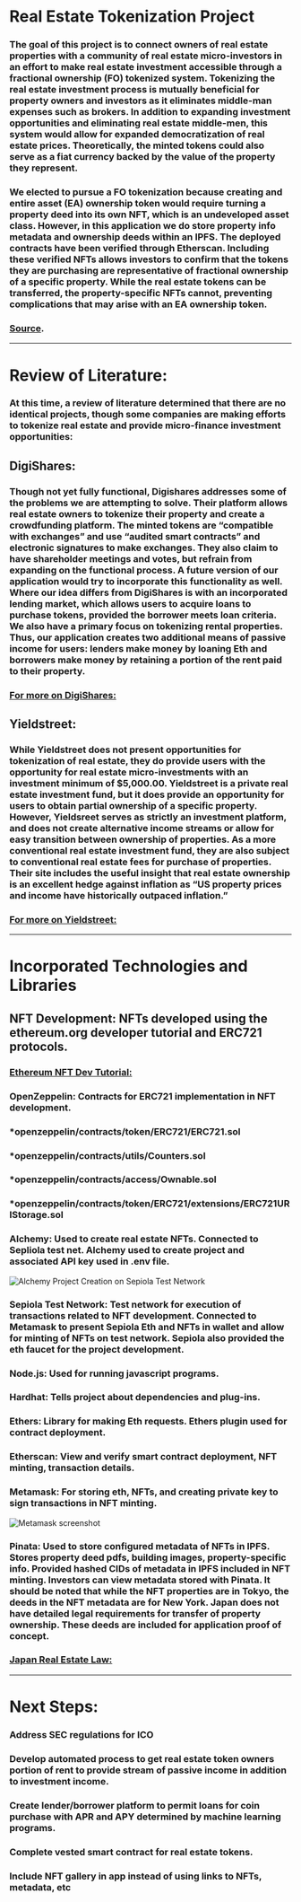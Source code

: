 # **Real Estate Tokenization Project**

### The goal of this project is to connect owners of real estate properties with a community of real estate micro-investors in an effort to make real estate investment accessible through a fractional ownership (FO) tokenized system. Tokenizing the real estate investment process is mutually beneficial for property owners and investors as it eliminates middle-man expenses such as brokers. In addition to expanding investment opportunities and eliminating real estate middle-men, this system would allow for expanded democratization of real estate prices. Theoretically, the minted tokens could also serve as a fiat currency backed by the value of the property they represent. 
### We elected to pursue a FO tokenization because creating and entire asset (EA) ownership token would require turning a property deed into its own NFT, which is an undeveloped asset class. However, in this application we do store property info metadata and ownership deeds within an IPFS. The deployed contracts have been verified through Etherscan. Including these verified NFTs allows investors to confirm that the tokens they are purchasing are representative of fractional ownership of a specific property.  While the real estate tokens can be transferred, the property-specific NFTs cannot, preventing complications that may arise with an EA ownership token.
### [Source](https://www.fool.com/investing/stock-market/market-sectors/financials/non-fungible-tokens/nft-real-estate/).
---
# **Review of Literature:**

### At this time, a review of literature determined that there are no identical projects, though some companies are making efforts to tokenize real estate and provide micro-finance investment opportunities:

## **DigiShares:**

### Though not yet fully functional, Digishares addresses some of the problems we are attempting to solve. Their platform allows real estate owners to tokenize their property and create a crowdfunding platform. The minted tokens are “compatible with exchanges” and use “audited smart contracts” and electronic signatures to make exchanges. They also claim to have shareholder meetings and votes, but refrain from expanding on the functional process. A future version of our application would try to incorporate this functionality as well. Where our idea differs from DigiShares is with an incorporated lending market, which allows users to acquire loans to purchase tokens, provided the borrower meets loan criteria. We also have a primary focus on tokenizing rental properties. Thus, our application creates two additional means of passive income for users: lenders make money by loaning Eth and borrowers make money by retaining a portion of the rent paid to their property. 
### [For more on DigiShares:](https://digishares.io/real-estate-tokenization?utm_feeditemid=&utm_device=c&utm_term=how%20to%20tokenize%20property&utm_source=google&utm_medium=ppc&utm_campaign=USA+%2B+Canada+-+v3&hsa_cam=17322637350&hsa_grp=142284528212&hsa_mt=b&hsa_src=g&hsa_ad=599963647351&hsa_acc=3998698433&hsa_net=adwords&hsa_kw=how%20to%20tokenize%20property&hsa_tgt=kwd-1187718903723&hsa_ver=3&gad=1&gclid=Cj0KCQjwu-KiBhCsARIsAPztUF2g2h5j501tbDSomwqYZwEzQ1cokxyvhjV5rlsQ3jVTHpUoA2Z5UBYaAhkxEALw_wcB)

## **Yieldstreet:**

### While Yieldstreet does not present opportunities for tokenization of real estate, they do provide users with the opportunity for real estate micro-investments with an investment minimum of $5,000.00. Yieldstreet is a private real estate investment fund, but it does provide an opportunity for users to obtain partial ownership of a specific property. However, Yieldsreet serves as strictly an investment platform, and does not create alternative income streams or allow for easy transition between ownership of properties. As a more conventional real estate investment fund, they are also subject to conventional real estate fees for purchase of properties. Their site includes the useful insight that real estate ownership is an excellent hedge against inflation as “US property prices and income have historically outpaced inflation.”
### [For more on Yieldstreet:](https://www.yieldstreet.com/real-estate-investing/?ad_id=652726043019&adset_id=145388436923&campaign_id=19643999464&campaign_type=search&g_acctid=323-576-2402&g_adgroupid=145388436923&g_adid=652726043019&g_adtype=search&g_campaign=S+-+NonBrand_Real+Estate_tCPA-Tier+1_EPB&g_campaignid=19643999464&g_keyword=realty%20investment&g_keywordid=kwd-308775751137&g_network=g&hdlt_campaign=S+-+NonBrand_Real+Estate_tCPA-Tier+1_EPB&hdlt_source=google&keyword=realty%20investment&matchtype=p&medium=cpc&placement=g&utm_campaign=NonBrand_Real%20Estate_Realty_Tier%201_PM&utm_content=responsivead&utm_medium=cpc&utm_source=Google_Search&utm_term=realty%20investment&gad=1&gclid=Cj0KCQjwu-KiBhCsARIsAPztUF16Ra0yrt51x4GW-9h2oZ6pL9mKx9prUyMxvFeaSKr1FFqX5FgYOzAaAoCMEALw_wcB)
---
# **Incorporated Technologies and Libraries**

## **NFT Development:** NFTs developed using the ethereum.org developer tutorial and ERC721 protocols. 

### [Ethereum NFT Dev Tutorial:](https://ethereum.org/ca/developers/tutorials/how-to-write-and-deploy-an-nft/)

### **OpenZeppelin:** Contracts for ERC721 implementation in NFT development.
### *openzeppelin/contracts/token/ERC721/ERC721.sol
### *openzeppelin/contracts/utils/Counters.sol
### *openzeppelin/contracts/access/Ownable.sol
### *openzeppelin/contracts/token/ERC721/extensions/ERC721URIStorage.sol

### **Alchemy:** Used to create real estate NFTs. Connected to Sepliola test net. Alchemy used to create project and associated API key used in .env file.
![Alchemy Project Creation on Sepiola Test Network](https://github.com/MxP05/Realestate_crowdsale/blob/main/Jason/alchemy.jpg)

### **Sepiola Test Network:** Test network for execution of transactions related to NFT development. Connected to Metamask to present Sepiola Eth and NFTs in wallet and allow for minting of NFTs on test network. Sepiola also provided the eth faucet for the project development. 

### **Node.js:** Used for running javascript programs.

### **Hardhat:** Tells project about dependencies and plug-ins. 

### **Ethers:** Library for making Eth requests. Ethers plugin used for contract deployment.

### **Etherscan:** View and verify smart contract deployment, NFT minting, transaction details. 

### **Metamask:** For storing eth, NFTs, and creating private key to sign transactions in NFT minting.
![Metamask screenshot](https://github.com/MxP05/Realestate_crowdsale/blob/main/Jason/metamask2.jpg)

### **Pinata:** Used to store configured metadata of NFTs in IPFS. Stores property deed pdfs, building images, property-specific info. Provided hashed CIDs of metadata in IPFS included in NFT minting. Investors can view metadata stored with Pinata. It should be noted that while the NFT properties are in Tokyo, the deeds in the NFT metadata are for New York. Japan does not have detailed legal requirements for transfer of property ownership. These deeds are included for application proof of concept.

### [Japan Real Estate Law:](https://www.dlapiperrealworld.com/law/index.html?t=sale-and-purchase&s=contents-of-a-contract&c=JP)
---

# **Next Steps:** 

### Address SEC regulations for ICO

### Develop automated process to get real estate token owners portion of rent to provide stream of passive income in addition to investment income.

### Create lender/borrower platform to permit loans for coin purchase with APR and APY determined by machine learning programs.

### Complete vested smart contract for real estate tokens.

### Include NFT gallery in app instead of using links to NFTs, metadata, etc

